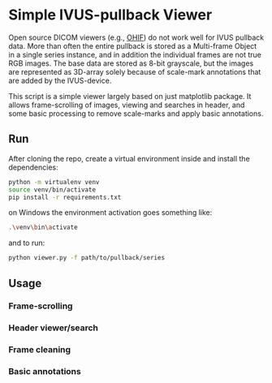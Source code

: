# Simple IVUS-pullback Viewer

Open source DICOM viewers (e.g., [OHIF]()) do not work well for IVUS pullback 
data. More than often the entire pullback is stored as a Multi-frame Object 
in a single series instance, and in addition the individual frames are not 
true RGB images. The base data are stored as 8-bit grayscale, but the images are 
represented as 3D-array solely because of scale-mark annotations that are added 
by the IVUS-device.

This script is a simple viewer largely based on just matplotlib package. It allows 
frame-scrolling of images, viewing and searches in header, and some basic 
processing to remove scale-marks and apply basic annotations.

## Run

After cloning the repo, create a virtual environment inside and install 
the dependencies:
```bash
python -m virtualenv venv
source venv/bin/activate
pip install -r requirements.txt
```

on Windows the environment activation goes something like:
```bash
.\venv\bin\activate
```
and to run:
```bash
python viewer.py -f path/to/pullback/series
```

## Usage

### Frame-scrolling

### Header viewer/search

### Frame cleaning

### Basic annotations